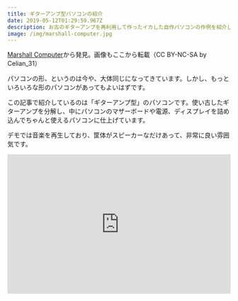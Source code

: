 ```yaml
---
title: ギターアンプ型パソコンの紹介
date: 2019-05-12T01:29:59.967Z
description: お古のギターアンプを再利用して作ったイカした自作パソコンの作例を紹介します。
image: /img/marshall-computer.jpg
---
```

[Marshall Computer](https://www.instructables.com/id/Marshall-Computer/)から発見。画像もここから転載（CC BY-NC-SA by Celian_31）

パソコンの形、というのは今や、大体同じになってきています。しかし、もっといろいろな形のパソコンがあってもよいはずです。

この記事で紹介しているのは「ギターアンプ型」のパソコンです。使い古したギターアンプを分解し、中にパソコンのマザーボードや電源、ディスプレイを詰め込んでちゃんと使えるパソコンに仕上げています。

デモでは音楽を再生しており、筐体がスピーカーなだけあって、非常に良い雰囲気です。

<iframe width="100%" height="315" src="https://www.youtube.com/embed/YIeeGahLIyo" frameborder="0" allow="accelerometer; autoplay; encrypted-media; gyroscope; picture-in-picture" allowfullscreen></iframe>
